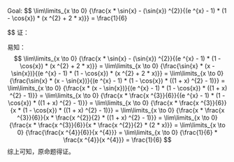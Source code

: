 Goal: 
$$
\lim\limits_{x \to 0} {\frac{x * \sin{x} - (\sin{x}) ^{2}}{(e ^{x} - 1) * (1 - \cos{x}) * (x ^{2} + 2 * x)}} = \frac{1}{6}

$$
证：

易知：
$$
\lim\limits_{x \to 0} {\frac{x * \sin{x} - (\sin{x}) ^{2}}{(e ^{x} - 1) * (1 - \cos{x}) * (x ^{2} + 2 * x)}} = \lim\limits_{x \to 0} {\frac{\sin{x} * (x - \sin{x})}{(e ^{x} - 1) * (1 - \cos{x}) * (x ^{2} + 2 * x)}} = \lim\limits_{x \to 0} {\frac{\sin{x} * (x - \sin{x})}{(e ^{x} - 1) * (1 - \cos{x}) * ((1 + x) ^{2} - 1)}} = \lim\limits_{x \to 0} {\frac{x * (x - \sin{x})}{(e ^{x} - 1) * (1 - \cos{x}) * ((1 + x) ^{2} - 1)}} = \lim\limits_{x \to 0} {\frac{x * \frac{x ^{3}}{6}}{(e ^{x} - 1) * (1 - \cos{x}) * ((1 + x) ^{2} - 1)}} = \lim\limits_{x \to 0} {\frac{x * \frac{x ^{3}}{6}}{x * (1 - \cos{x}) * ((1 + x) ^{2} - 1)}} = \lim\limits_{x \to 0} {\frac{x * \frac{x ^{3}}{6}}{x * \frac{x ^{2}}{2} * ((1 + x) ^{2} - 1)}} = \lim\limits_{x \to 0} {\frac{x * \frac{x ^{3}}{6}}{x * \frac{x ^{2}}{2} * (2 * x)}} = \lim\limits_{x \to 0} {\frac{\frac{x ^{4}}{6}}{x ^{4}}} = \lim\limits_{x \to 0} {\frac{1}{6} * \frac{x ^{4}}{x ^{4}}} = \frac{1}{6}
$$
综上可知，原命题得证。